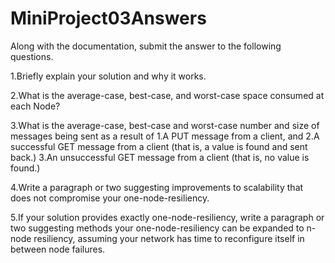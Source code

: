 # MiniProject03Answers
Along with the documentation, submit the answer to the following questions.

1.Briefly explain your solution and why it works. 

2.What is the average-case, best-case, and worst-case space consumed at each Node?

3.What is the average-case, best-case and worst-case number and size of messages being sent as a result of 
  1.A PUT message from a client, and
  2.A successful GET message from a client (that is, a value is found and sent back.)
  3.An unsuccessful GET message from a client (that is, no value is found.)

4.Write a paragraph or two suggesting improvements to scalability that does not compromise your one-node-resiliency.

5.If your solution provides exactly one-node-resiliency, write a paragraph or two suggesting methods your one-node-resiliency can be expanded to n-node resiliency, assuming your network has time to reconfigure itself in between node failures.


